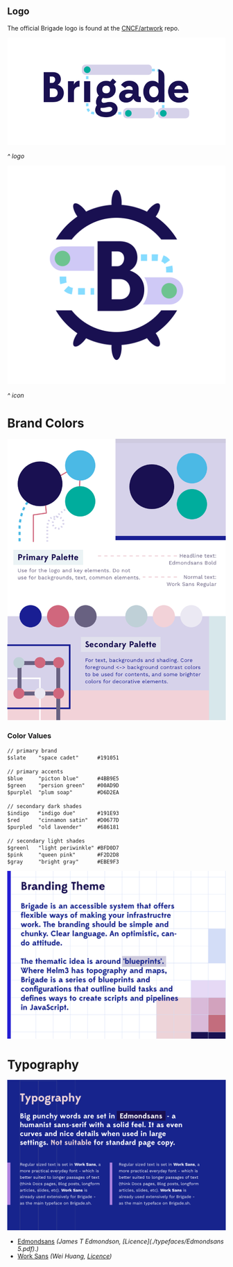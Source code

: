## Logo

The official Brigade logo is found at the [CNCF/artwork](https://github.com/cncf/artwork/blob/master/examples/sandbox.md#brigade-logos) repo.

![Logo-Tweak-Light](./images/brigade-logo.png)

_^ logo_

![Logo-Tweak-Dark](./images/avatar.png)

_^ icon_

# Brand Colors

![Brigade-Styleguide-Colors](./images/brigade-styleguide-01.png)


### Color Values

```
// primary brand
$slate    "space cadet"      #191051

// primary accents
$blue     "picton blue"      #4BB9E5
$green    "persion green"    #00AD9D
$purplel  "plum soap"        #D6D2EA

// secondary dark shades
$indigo   "indigo due"       #191E93
$red      "cinnamon satin"   #D0677D
$purpled  "old lavender"     #686181

// secondary light shades
$greenl   "light periwinkle" #BFD0D7
$pink     "queen pink"       #F2D2D8
$gray     "bright gray"      #EBE9F3
```

![Brigade-Styleguide-Theme](./images/brigade-styleguide-02.png)

# Typography

![Brigade-Styleguide-Typography](./images/brigade-styleguide-03.png)

* [Edmondsans](http://www.losttype.com/font/?name=edmondsans) _(James T Edmondson, [Licence](./typefaces/Edmondsans 5.pdf).)_
* [Work Sans](https://fonts.google.com/specimen/Work+Sans) _(Wei Huang, [Licence](https://fonts.google.com/specimen/Work+Sans#license))_
